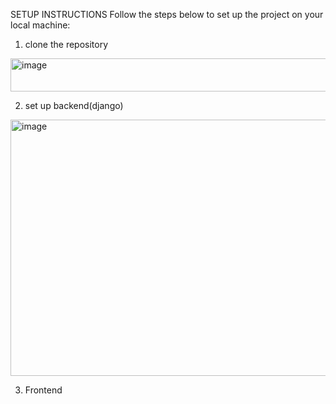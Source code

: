 

SETUP INSTRUCTIONS
Follow the steps below to set up the project on your local machine:

1. clone the repository
<img width="656" height="53" alt="image" src="https://github.com/user-attachments/assets/c87c180b-4606-451a-84b1-7aa7a1bffa64" />




2. set up backend(django)
<img width="666" height="410" alt="image" src="https://github.com/user-attachments/assets/4d33eeb8-c941-4722-8d34-d8879462f614" />


3. Frontend









